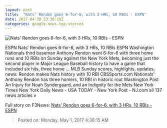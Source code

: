 ```yaml
---
layout: post
title:  "Nats' Rendon goes 6-for-6, with 3 HRs, 10 RBIs - ESPN"
date: 2017-04-30 23:36:15Z
categories: google-news-top-stories
---
```


![Nats' Rendon goes 6-for-6, with 3 HRs, 10 RBIs - ESPN](http://a.espncdn.com/combiner/i?img=%2Fphoto%2F2017%2F0430%2Fr205586_1296x729_16%2D9.jpg)

ESPN Nats' Rendon goes 6-for-6, with 3 HRs, 10 RBIs ESPN Washington Nationals third baseman Anthony Rendon went 6-for-6 with three home runs and 10 RBIs on Sunday against the New York Mets, becoming just the second player in Major League Baseball history to have a game that included six hits, three home ... MLB Sunday scores, highlights, updates, news: Rendon makes Nats history with 10 RBI CBSSports.com Nationals' Anthony Rendon has three homers, 10 RBI in historic rout Washington Post An Injury for Noah Syndergaard, and an Indignity for the Mets New York Times New York Daily News - USA TODAY - New York Post - NJ.com all 137 news articles »


Full story on F3News: [Nats' Rendon goes 6-for-6, with 3 HRs, 10 RBIs - ESPN](http://www.f3nws.com/n/mgcmZC)

> Posted on: Monday, May 1, 2017 4:36:15 AM
